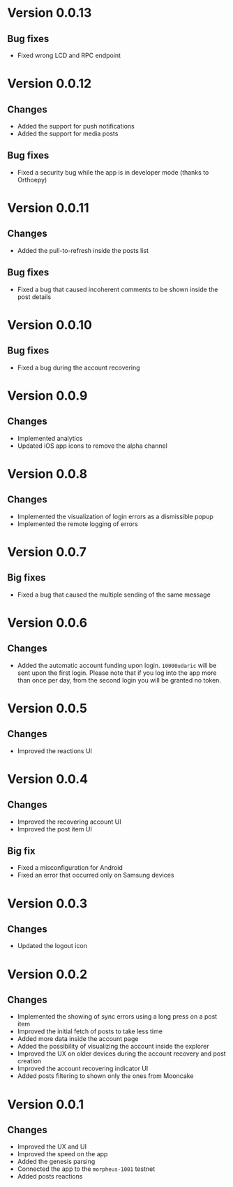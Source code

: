 # Version 0.0.13
## Bug fixes
 - Fixed wrong LCD and RPC endpoint

# Version 0.0.12
## Changes
- Added the support for push notifications
- Added the support for media posts

## Bug fixes
- Fixed a security bug while the app is in developer mode (thanks to Orthoepy)

# Version 0.0.11
## Changes 
- Added the pull-to-refresh inside the posts list

## Bug fixes
- Fixed a bug that caused incoherent comments to be shown inside the post details

# Version 0.0.10
## Bug fixes
- Fixed a bug during the account recovering

# Version 0.0.9 
## Changes
- Implemented analytics
- Updated iOS app icons to remove the alpha channel

# Version 0.0.8
## Changes
- Implemented the visualization of login errors as a dismissible popup
- Implemented the remote logging of errors

# Version 0.0.7
## Big fixes
- Fixed a bug that caused the multiple sending of the same message

# Version 0.0.6
## Changes
- Added the automatic account funding upon login. 
  `10000udaric` will be sent upon the first login. Please note that if you log into the app more than once per day, from the second login you will be granted no token.

# Version 0.0.5
## Changes
- Improved the reactions UI

# Version 0.0.4
## Changes 
- Improved the recovering account UI
- Improved the post item UI

## Big fix
- Fixed a misconfiguration for Android
- Fixed an error that occurred only on Samsung devices

# Version 0.0.3
## Changes 
- Updated the logout icon

# Version 0.0.2
## Changes
- Implemented the showing of sync errors using a long press on a post item
- Improved the initial fetch of posts to take less time
- Added more data inside the account page 
- Added the possibility of visualizing the account inside the explorer
- Improved the UX on older devices during the account recovery and post creation 
- Improved the account recovering indicator UI
- Added posts filtering to shown only the ones from Mooncake

# Version 0.0.1
## Changes
- Improved the UX and UI
- Improved the speed on the app
- Added the genesis parsing
- Connected the app to the `morpheus-1001` testnet
- Added posts reactions
